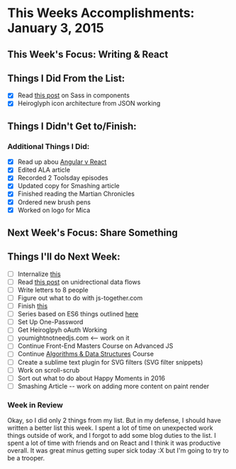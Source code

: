 # This Weeks Accomplishments: January 3, 2015

## This Week's Focus: Writing & React

## Things I Did From the List:
- [x] Read [this post](http://hugogiraudel.com/2015/06/18/styling-react-components-in-sass/) on Sass in components
- [x] Heiroglyph icon architecture from JSON working

## Things I Didn't Get to/Finish:

### Additional Things I Did:

- [x] Read up abou [Angular v React](https://medium.com/@housecor/angular-2-versus-react-there-will-be-blood-66595faafd51#.iy3y7rsnw)
- [x] Edited ALA article
- [x] Recorded 2 Toolsday episodes
- [x] Updated copy for Smashing article
- [x] Finished reading the Martian Chronicles
- [x] Ordered new brush pens
- [x] Worked on logo for Mica

## Next Week's Focus: Share Something

## Things I'll do Next Week:

- [ ] Internalize [this](https://github.com/petehunt/react-roadmap)
- [ ] Read [this post](http://staltz.com/unidirectional-user-interface-architectures.html) on unidrectional data flows
- [ ] Write letters to 8 people
- [ ] Figure out what to do with js-together.com
- [ ] Finish [this](https://jsbin.com/tekupa/edit?html,js,console)
- [ ] Series based on ES6 things outlined [here](https://blog.risingstack.com/how-to-become-a-better-node-js-developer-in-2016/)
- [ ] Set Up One-Password
- [ ] Get Heiroglpyh oAuth Working
- [ ] youmightnotneedjs.com <-- work on it
- [ ] Continue Front-End Masters Course on Advanced JS
- [ ] Continue [Algorithms & Data Structures](http://livestream.com/accounts/4894689/events/4497664) Course
- [ ] Create a sublime text plugin for SVG filters (SVG filter snippets)
- [ ] Work on scroll-scrub
- [ ] Sort out what to do about Happy Moments in 2016
- [ ] Smashing Article -- work on adding more content on paint render

### Week in Review

Okay, so I did only 2 things from my list. But in my defense, I should have written a better list this week. I spent a lot of time on unexpected work things outside of work, and I forgot to add some blog duties to the list. I spent a lot of time with friends and on React and I think it was productive overall. It was great minus getting super sick today :X but I'm going to try to be a trooper.